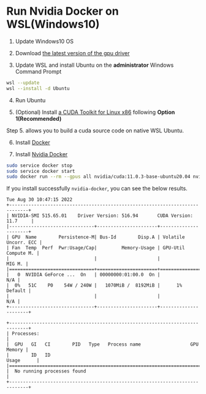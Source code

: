 # Run Nvidia Docker on WSL(Windows10)

1. Update Windows10 OS

2. Download [the latest version of the gpu driver](https://www.nvidia.com/Download/index.aspx?lang=en-us)

3. Update WSL and install Ubuntu on the **administrator**  Windows Command Prompt

```bash
wsl --update
wsl --install -d Ubuntu
```

4. Run Ubuntu

5. (Optional) Install [a CUDA Toolkit for Linux x86](https://docs.nvidia.com/cuda/wsl-user-guide/index.html#cuda-support-for-wsl2) following **Option 1(Recommended)**

Step 5. allows you to build a cuda source code on native WSL Ubuntu.

6. Install [Docker](https://docs.docker.com/engine/install/ubuntu/#install-using-the-repository)

7. Install [Nvidia Docker](https://docs.nvidia.com/datacenter/cloud-native/container-toolkit/install-guide.html#docker)

```bash
sudo service docker stop
sudo service docker start
sudo docker run --rm --gpus all nvidia/cuda:11.0.3-base-ubuntu20.04 nvidia-smi
```

If you install successfully `nvidia-docker`, you can see the below results.

```
Tue Aug 30 10:47:15 2022
+-----------------------------------------------------------------------------+
| NVIDIA-SMI 515.65.01    Driver Version: 516.94       CUDA Version: 11.7     |
|-------------------------------+----------------------+----------------------+
| GPU  Name        Persistence-M| Bus-Id        Disp.A | Volatile Uncorr. ECC |
| Fan  Temp  Perf  Pwr:Usage/Cap|         Memory-Usage | GPU-Util  Compute M. |
|                               |                      |               MIG M. |
|===============================+======================+======================|
|   0  NVIDIA GeForce ...  On   | 00000000:01:00.0  On |                  N/A |
|  0%   51C    P0    54W / 240W |   1070MiB /  8192MiB |      1%      Default |
|                               |                      |                  N/A |
+-------------------------------+----------------------+----------------------+

+-----------------------------------------------------------------------------+
| Processes:                                                                  |
|  GPU   GI   CI        PID   Type   Process name                  GPU Memory |
|        ID   ID                                                   Usage      |
|=============================================================================|
|  No running processes found                                                 |
+-----------------------------------------------------------------------------+
```
